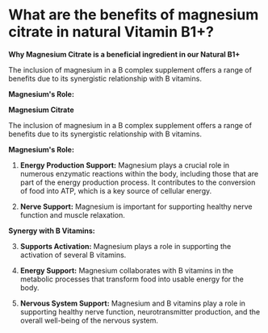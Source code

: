 # What are the benefits of magnesium citrate in natural Vitamin B1+?

**Why Magnesium Citrate is a beneficial ingredient in our Natural B1+**

The inclusion of magnesium in a B complex supplement offers a range of benefits due to its synergistic relationship with B vitamins. 

  **Magnesium's Role:** 

**Magnesium Citrate**  

The inclusion of magnesium in a B complex supplement offers a range of benefits due to its synergistic relationship with B vitamins. 

  **Magnesium's Role:** 

1. **Energy Production Support:** Magnesium plays a crucial role in numerous enzymatic reactions within the body, including those that are part of the energy production process. It contributes to the conversion of food into ATP, which is a key source of cellular energy. 

2. **Nerve Support:** Magnesium is important for supporting healthy nerve function and muscle relaxation. 

**Synergy with B Vitamins:** 

3. **Supports Activation:** Magnesium plays a role in supporting the activation of several B vitamins. 

4. **Energy Support:** Magnesium collaborates with B vitamins in the metabolic processes that transform food into usable energy for the body. 

5. **Nervous System Support:** Magnesium and B vitamins play a role in supporting healthy nerve function, neurotransmitter production, and the overall well-being of the nervous system.